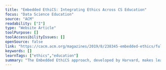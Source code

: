 ```yaml
---
title: "Embedded EthiCS: Integrating Ethics Across CS Education"
focus: "Data Science Education"
source: "ACM"
readability: ["I"]
type: "Website Article"
toolPurpose: []
toolAccessibilityIssues: []
openSource: false
link: "https://cacm.acm.org/magazines/2019/8/238345-embedded-ethics/fulltext"
keywords: []
learnTags: ["ethics","education"]
summary: "The Embedded EthiCS approach, developed by Harvard, makes learning about ethical reasoning in computer science a central element of the curriculum. "
---
```


